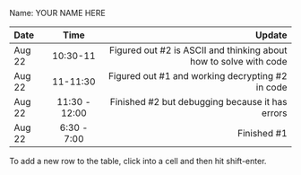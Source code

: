 Name: YOUR NAME HERE

| Date   |     Time      |                                                            Update |
|:-------|:-------------:|------------------------------------------------------------------:|
| Aug 22 |   10:30-11    | Figured out #2 is ASCII and thinking about how to solve with code |
| Aug 22 |   11-11:30    |                  Figured out #1 and working decrypting #2 in code |
| Aug 22 | 11:30 - 12:00 |                   Finished #2 but debugging because it has errors |
| Aug 22 |  6:30 - 7:00  |                                                       Finished #1 |
    


To add a new row to the table, click into a cell and then hit shift-enter.